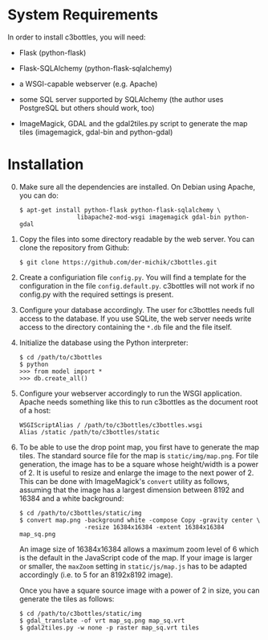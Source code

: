 # System Requirements

In order to install c3bottles, you will need:

*   Flask (python-flask)

*   Flask-SQLAlchemy (python-flask-sqlalchemy)

*   a WSGI-capable webserver (e.g. Apache)

*   some SQL server supported by SQLAlchemy
    (the author uses PostgreSQL but others should work, too)

*   ImageMagick, GDAL and the gdal2tiles.py script to generate the map tiles
    (imagemagick, gdal-bin and python-gdal)

# Installation

0.  Make sure all the dependencies are installed.
    On Debian using Apache, you can do:

        $ apt-get install python-flask python-flask-sqlalchemy \
                        libapache2-mod-wsgi imagemagick gdal-bin python-gdal

1.  Copy the files into some directory readable by the web server.
    You can clone the repository from Github:

        $ git clone https://github.com/der-michik/c3bottles.git

2.  Create a configuriation file `config.py`. You will find a template for the
    configuration in the file `config.default.py`. c3bottles will not work if
    no config.py with the required settings is present.

3.  Configure your database accordingly. The user for c3bottles needs full
    access to the database. If you use SQLite, the web server needs write
    access to the directory containing the `*.db` file and the file itself.

4.  Initialize the database using the Python interpreter:

        $ cd /path/to/c3bottles
        $ python
        >>> from model import *
        >>> db.create_all()

5.  Configure your webserver accordingly to run the WSGI application. Apache
    needs something like this to run c3bottles as the document root of a host:

        WSGIScriptAlias / /path/to/c3bottles/c3bottles.wsgi
        Alias /static /path/to/c3bottles/static

6.  To be able to use the drop point map, you first have to generate the map
    tiles. The standard source file for the map is `static/img/map.png`. For
    tile generation, the image has to be a square whose height/width is a
    power of 2. It is useful to resize and enlarge the image to the next power
    of 2. This can be done with ImageMagick's `convert` utility as follows,
    assuming that the image has a largest dimension between 8192 and 16384 and
    a white background:

        $ cd /path/to/c3bottles/static/img
        $ convert map.png -background white -compose Copy -gravity center \
                          -resize 16384x16384 -extent 16384x16384 map_sq.png

    An image size of 16384x16384 allows a maximum zoom level of 6 which is the
    default in the JavaScript code of the map. If your image is larger or
    smaller, the `maxZoom` setting in `static/js/map.js` has to be adapted
    accordingly (i.e. to 5 for an 8192x8192 image).

    Once you have a square source image with a power of 2 in size, you can
    generate the tiles as follows:

        $ cd /path/to/c3bottles/static/img
        $ gdal_translate -of vrt map_sq.png map_sq.vrt
        $ gdal2tiles.py -w none -p raster map_sq.vrt tiles
